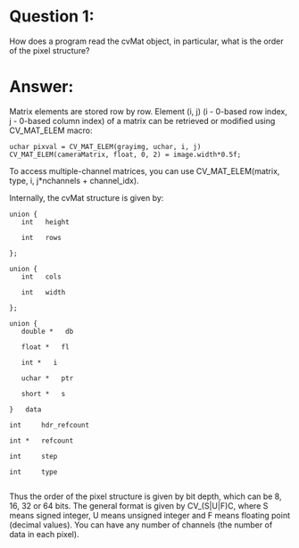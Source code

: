 # Question 1:
How does a program read the cvMat object, in particular, what is the
order of the pixel structure?

# Answer:
Matrix elements are stored row by row. Element (i, j) (i - 0-based row index, j - 0-based column index) of a matrix can be retrieved or modified using CV_MAT_ELEM macro:
```
uchar pixval = CV_MAT_ELEM(grayimg, uchar, i, j)
CV_MAT_ELEM(cameraMatrix, float, 0, 2) = image.width*0.5f;
```
To access multiple-channel matrices, you can use CV_MAT_ELEM(matrix, type, i, j*nchannels + channel_idx).

Internally, the cvMat structure is given by:
```
union {
   int   height
 
   int   rows
 
}; 	
 
union {
   int   cols
 
   int   width
 
}; 	
 
union {
   double *   db
 
   float *   fl
 
   int *   i
 
   uchar *   ptr
 
   short *   s
 
} 	data
 
int 	hdr_refcount
 
int * 	refcount
 
int 	step
 
int 	type
 
```

Thus the order of the pixel structure is given by bit depth, which can be 8, 16, 32 or 64 bits. The general format is given by CV_(S|U|F)C, where S means signed integer, U means unsigned integer and F means floating point (decimal values). You can have any number of channels (the number of data in each pixel).


